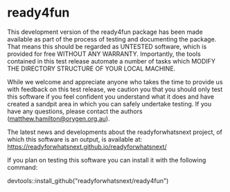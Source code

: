 # ready4fun

This development version of the ready4fun package has been made available as part of the process of testing and documenting the package. That means this should be regarded as UNTESTED software, which is provided for free WITHOUT ANY WARRANTY. Importantly, the tools contained in this test release automate a number of tasks which MODIFY THE DIRECTORY STRUCTURE OF YOUR LOCAL MACHINE. 

While we welcome and appreciate anyone who takes the time to provide us with feedback on this test release, we caution you that you should only test this software if you feel confident you understand what it does and have created a sandpit area in which you can safely undertake testing. If you have any questions, please contact the authors (matthew.hamilton@orygen.org.au). 

The latest news and developments about the readyforwhatsnext project, of which this software is an output, is available at: https://readyforwhatsnext.github.io/readyforwhatsnext/

If you plan on testing this software you can install it with the following command:

devtools::install_github("readyforwhatsnext/ready4fun")


